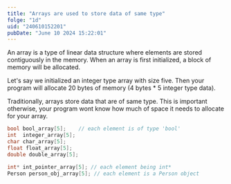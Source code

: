 ```yaml
---
title: "Arrays are used to store data of same type"
folge: "1d"
uid: "240610152201"
pubDate: "June 10 2024 15:22:01"
---
```


An array is a type of linear data structure where elements are stored contiguously in the memory. When an array is first initialized, a block of memory will be allocated. 

Let's say we initialized an integer type array with size five. Then your program will allocate 20 bytes of memory (4 bytes * 5 integer type data).

Traditionally, arrays store data that are of same type. This is important otherwise, your program wont know how much of space it needs to allocate for your array.

```c
bool bool_array[5];    // each element is of type 'bool'
int  integer_array[5];
char char_array[5];
float float_array[5];
double double_array[5];

int* int_pointer_array[5]; // each element being int*
Person person_obj_array[5]; // each element is a Person object
```